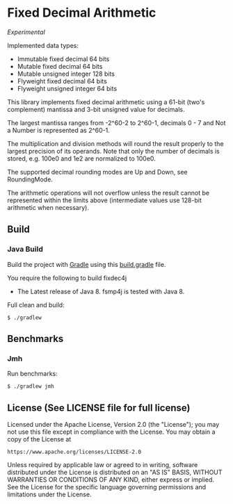 Fixed Decimal Arithmetic
========================

_Experimental_

Implemented data types:

* Immutable fixed decimal 64 bits
* Mutable fixed decimal 64 bits
* Mutable unsigned integer 128 bits
* Flyweight fixed decimal 64 bits
* Flyweight unsigned integer 64 bits

This library implements fixed decimal arithmetic using a 61-bit (two's complement) mantissa and 3-bit unsigned value for decimals. 

The largest mantissa ranges from -2^60-2 to 2^60-1, decimals 0 - 7 and Not a Number is represented as 2^60-1.

The multiplication and division methods will round the result properly to the largest precision of its operands. Note that only the number of decimals is stored, e.g. 100e0 and 1e2 are normalized to 100e0.

The supported decimal rounding modes are Up and Down, see RoundingMode.

The arithmetic operations will not overflow unless the result cannot be represented within the limits above (intermediate values use 128-bit arithmetic when necessary).

Build
-----

### Java Build

Build the project with [Gradle](http://gradle.org/) using this [build.gradle](https://github.com/fredrikjdahlberg/fixdec4j/blob/main/build.gradle) file.

You require the following to build fixdec4j

* The Latest release of Java 8. fsmp4j is tested with Java 8.

Full clean and build:

    $ ./gradlew

Benchmarks
----------

### Jmh

Run benchmarks:

    $ ./gradlew jmh

License (See LICENSE file for full license)
-------------------------------------------

Licensed under the Apache License, Version 2.0 (the "License"); you may not use this file except in compliance with the License. You may obtain a copy of the License at

    https://www.apache.org/licenses/LICENSE-2.0

Unless required by applicable law or agreed to in writing, software distributed under the License is distributed on an "AS IS" BASIS, WITHOUT WARRANTIES OR CONDITIONS OF ANY KIND, either express or implied. See the License for the specific language governing permissions and limitations under the License.
